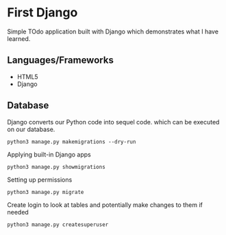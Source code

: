 # First Django
Simple TOdo application built with Django which demonstrates what I have learned.

## Languages/Frameworks
- HTML5
- Django

## Database
Django converts our Python code into sequel code. which can be executed on our database.
```
python3 manage.py makemigrations --dry-run
```

Applying built-in Django apps
```
python3 manage.py showmigrations
```

Setting up permissions
```
python3 manage.py migrate
```

Create login to look at tables and potentially make changes to them if needed
```
python3 manage.py createsuperuser
```